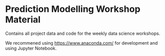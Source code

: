 #  Prediction Modelling Workshop Material
Contains all project data and code for the weekly data science workshops. 

We recommened using https://www.anaconda.com/ for development and using Jupyter Notebook.
